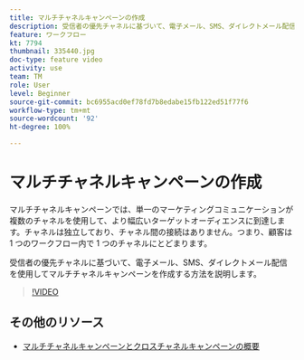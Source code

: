 ```yaml
---
title: マルチチャネルキャンペーンの作成
description: 受信者の優先チャネルに基づいて、電子メール、SMS、ダイレクトメール配信を使用してマルチチャネルキャンペーンを作成する方法を説明します。
feature: ワークフロー
kt: 7794
thumbnail: 335440.jpg
doc-type: feature video
activity: use
team: TM
role: User
level: Beginner
source-git-commit: bc6955acd0ef78fd7b8edabe15fb122ed51f77f6
workflow-type: tm+mt
source-wordcount: '92'
ht-degree: 100%

---
```



# マルチチャネルキャンペーンの作成

マルチチャネルキャンペーンでは、単一のマーケティングコミュニケーションが複数のチャネルを使用して、より幅広いターゲットオーディエンスに到達します。チャネルは独立しており、チャネル間の接続はありません。つまり、顧客は 1 つのワークフロー内で 1 つのチャネルにとどまります。

受信者の優先チャネルに基づいて、電子メール、SMS、ダイレクトメール配信を使用してマルチチャネルキャンペーンを作成する方法を説明します。

>[!VIDEO](https://video.tv.adobe.com/v/335440?quality=12)

## その他のリソース

* [マルチチャネルキャンペーンとクロスチャネルキャンペーンの概要](/help/orchestrate-campaigns/introduction-to-cross-and-multi-channel-campaigns.md)
